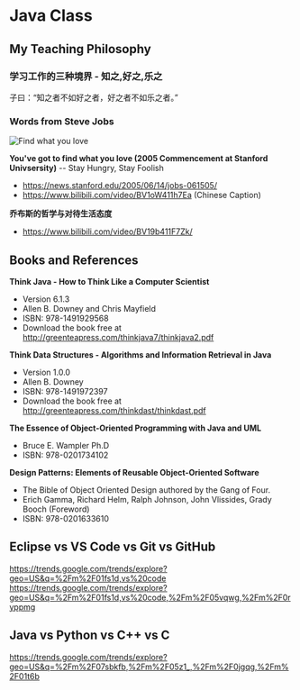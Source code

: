 # Java Class 

## My Teaching Philosophy

###  学习工作的三种境界 - 知之,好之,乐之
子曰：“知之者不如好之者，好之者不如乐之者。”

### Words from Steve Jobs
![Find what you love](./SteveJobs.jpeg)

**You've got to find what you love (2005 Commencement at Stanford Univsersity)** 
-- Stay Hungry, Stay Foolish
* https://news.stanford.edu/2005/06/14/jobs-061505/
* https://www.bilibili.com/video/BV1oW411h7Ea (Chinese Caption)

**乔布斯的哲学与对待生活态度**
- https://www.bilibili.com/video/BV19b411F7Zk/

## Books and References

**Think Java - How to Think Like a Computer Scientist**
* Version 6.1.3
* Allen B. Downey and Chris Mayfield
* ISBN: 978-1491929568
* Download the book free at http://greenteapress.com/thinkjava7/thinkjava2.pdf
  
**Think Data Structures - Algorithms and Information Retrieval in Java**
* Version 1.0.0
* Allen B. Downey
* ISBN: 978-1491972397
* Download the book free at http://greenteapress.com/thinkdast/thinkdast.pdf

**The Essence of Object-Oriented Programming with Java and UML**
* Bruce E. Wampler Ph.D
* ISBN: 978-0201734102

**Design Patterns: Elements of Reusable Object-Oriented Software**
* The Bible of Object Oriented Design authored by the Gang of Four.
* Erich Gamma, Richard Helm, Ralph Johnson, John Vlissides, Grady Booch (Foreword)
* ISBN: 978-0201633610

## Eclipse vs VS Code vs Git vs GitHub
https://trends.google.com/trends/explore?geo=US&q=%2Fm%2F01fs1d,vs%20code
https://trends.google.com/trends/explore?geo=US&q=%2Fm%2F01fs1d,vs%20code,%2Fm%2F05vqwg,%2Fm%2F0ryppmg

## Java vs Python vs C++ vs C
https://trends.google.com/trends/explore?geo=US&q=%2Fm%2F07sbkfb,%2Fm%2F05z1_,%2Fm%2F0jgqg,%2Fm%2F01t6b

